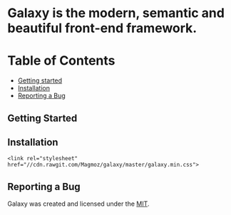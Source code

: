 Galaxy is the modern, semantic and beautiful front-end framework.
======

# Table of Contents
- [Getting started](#getting-started)
- [Installation](#installation)
- [Reporting a Bug](#reporting-a-bug)

## Getting Started



## Installation

`<link rel="stylesheet" href="//cdn.rawgit.com/Magmoz/galaxy/master/galaxy.min.css">`


## Reporting a Bug


Galaxy was created and licensed under the [MIT](//tldrlegal.com/license/mit-license).